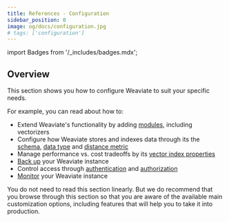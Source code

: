 ```yaml
---
title: References - Configuration
sidebar_position: 0
image: og/docs/configuration.jpg
# tags: ['configuration']
---
```

import Badges from '/_includes/badges.mdx';

<Badges/>

<!-- :::caution Migrated From:
- `Configuration`
- `Schema` is from `Schema/Schema configuration`
- `Data types` is from `Schema/Data types`
- `Distance metrics` from `Vector index plugins/Distance metrics`
- `Modules` is mostly new - the previous `Configuration/Modules` content has been migrated to `References:Modules/index`
- `Vector index` adds text re: configuration options from `Vector index plugins/HNSW`
::: -->

## Overview

This section shows you how to configure Weaviate to suit your specific needs. 

For example, you can read about how to:

- Extend Weaviate's functionality by adding [modules](./modules.md), including vectorizers
- Configure how Weaviate stores and indexes data through its the [schema](./schema-configuration.md), [data type](./datatypes.md) and [distance metric](./distances.md)
- Manage performance vs. cost tradeoffs by its [vector index properties](./indexes.md)
- [Back up](./backups.md) your Weaviate instance
- Control access through [authentication](./authentication.md) and [authorization](./authorization.md)
- [Monitor](./monitoring.md) your Weaviate instance

You do not need to read this section linearly. But we do recommend that you browse through this section so that you are aware of the available main customization options, including features that will help you to take it into production.
